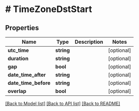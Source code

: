 # # TimeZoneDstStart

## Properties

Name | Type | Description | Notes
------------ | ------------- | ------------- | -------------
**utc_time** | **string** |  | [optional]
**duration** | **string** |  | [optional]
**gap** | **bool** |  | [optional]
**date_time_after** | **string** |  | [optional]
**date_time_before** | **string** |  | [optional]
**overlap** | **bool** |  | [optional]

[[Back to Model list]](../../README.md#models) [[Back to API list]](../../README.md#endpoints) [[Back to README]](../../README.md)
